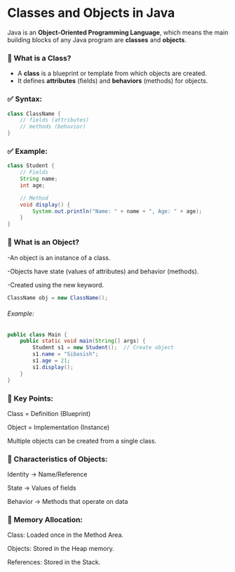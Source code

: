# Classes and Objects in Java

Java is an **Object-Oriented Programming Language**, which means the main building blocks of any Java program are **classes** and **objects**.


### 🔹 What is a Class?
- A **class** is a blueprint or template from which objects are created.
- It defines **attributes** (fields) and **behaviors** (methods) for objects.

### ✅ Syntax:
```java
class ClassName {
    // fields (attributes)
    // methods (behavior)
}
```

### ✅ Example:
```java
class Student {
    // Fields
    String name;
    int age;

    // Method
    void display() {
        System.out.println("Name: " + name + ", Age: " + age);
    }
}
```
### 🔹 What is an Object?
-An object is an instance of a class.

-Objects have state (values of attributes) and behavior (methods).

-Created using the new keyword.

```java
ClassName obj = new ClassName();
```

###### Example:
```java
public class Main {
    public static void main(String[] args) {
        Student s1 = new Student();  // Create object
        s1.name = "Sibasish";
        s1.age = 21;
        s1.display();
    }
}
```
### 🔸 Key Points:

Class = Definition (Blueprint)

Object = Implementation (Instance)

Multiple objects can be created from a single class.

### 🔹 Characteristics of Objects:

Identity → Name/Reference

State → Values of fields

Behavior → Methods that operate on data

### 🔸 Memory Allocation:

Class: Loaded once in the Method Area.

Objects: Stored in the Heap memory.

References: Stored in the Stack.


